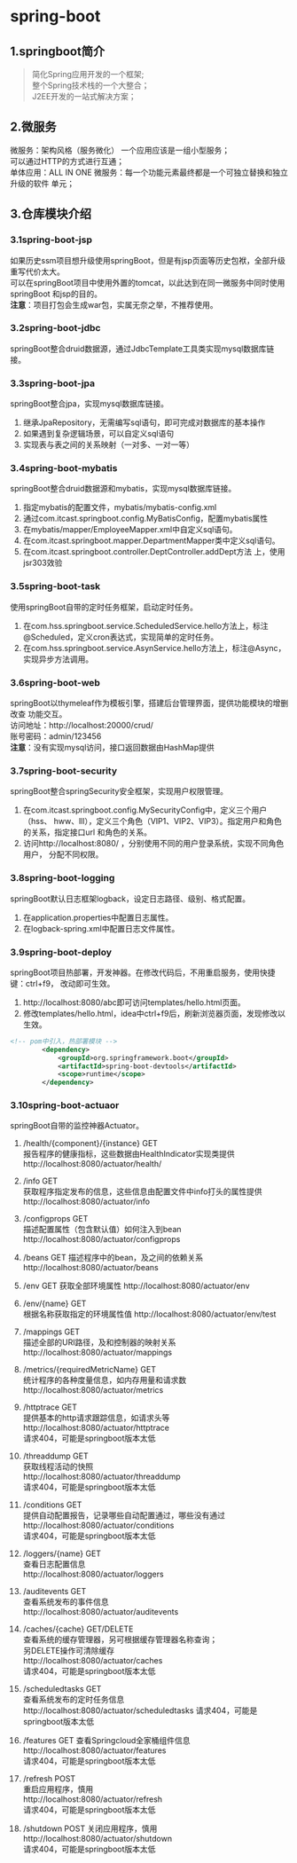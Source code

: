 # spring-boot
## 1.springboot简介
>简化Spring应用开发的一个框架;  
整个Spring技术栈的一个大整合；  
J2EE开发的一站式解决方案；

## 2.微服务
微服务：架构风格（服务微化） 一个应用应该是一组小型服务；  
可以通过HTTP的方式进行互通；  
单体应用：ALL IN ONE 微服务：每一个功能元素最终都是一个可独立替换和独立升级的软件
单元；

## 3.仓库模块介绍
### 3.1spring-boot-jsp
如果历史ssm项目想升级使用springBoot，但是有jsp页面等历史包袱，全部升级重写代价太大。  
可以在springBoot项目中使用外置的tomcat，以此达到在同一微服务中同时使用springBoot
和jsp的目的。  
**注意**：项目打包会生成war包，实属无奈之举，不推荐使用。

### 3.2spring-boot-jdbc
springBoot整合druid数据源，通过JdbcTemplate工具类实现mysql数据库链接。

### 3.3spring-boot-jpa
springBoot整合jpa，实现mysql数据库链接。
1. 继承JpaRepository，无需编写sql语句，即可完成对数据库的基本操作
2. 如果遇到复杂逻辑场景，可以自定义sql语句
3. 实现表与表之间的关系映射（一对多、一对一等）

### 3.4spring-boot-mybatis
springBoot整合druid数据源和mybatis，实现mysql数据库链接。
1. 指定mybatis的配置文件，mybatis/mybatis-config.xml
2. 通过com.itcast.springboot.config.MyBatisConfig，配置mybatis属性
3. 在mybatis/mapper/EmployeeMapper.xml中自定义sql语句。
4. 在com.itcast.springboot.mapper.DepartmentMapper类中定义sql语句。
5. 在com.itcast.springboot.controller.DeptController.addDept方法
上，使用jsr303效验

### 3.5spring-boot-task
使用springBoot自带的定时任务框架，启动定时任务。
1. 在com.hss.springboot.service.ScheduledService.hello方法上，标注
@Scheduled，定义cron表达式，实现简单的定时任务。
2. 在com.hss.springboot.service.AsynService.hello方法上，标注@Async，
实现异步方法调用。

### 3.6spring-boot-web
springBoot以thymeleaf作为模板引擎，搭建后台管理界面，提供功能模块的增删改查
功能交互。  
访问地址：http://localhost:20000/crud/  
账号密码：admin/123456  
**注意**：没有实现mysql访问，接口返回数据由HashMap提供

### 3.7spring-boot-security
springBoot整合springSecurity安全框架，实现用户权限管理。
1. 在com.itcast.springboot.config.MySecurityConfig中，定义三个用户（hss、
hww、lll），定义三个角色（VIP1、VIP2、VIP3）。指定用户和角色的关系，指定接口url
和角色的关系。
2. 访问http://localhost:8080/ ，分别使用不同的用户登录系统，实现不同角色用户，
分配不同权限。

### 3.8spring-boot-logging
springBoot默认日志框架logback，设定日志路径、级别、格式配置。
1. 在application.properties中配置日志属性。
2. 在logback-spring.xml中配置日志文件属性。

### 3.9spring-boot-deploy
springBoot项目热部署，开发神器。在修改代码后，不用重启服务，使用快捷键：ctrl+f9，
改动即可生效。

1. http://localhost:8080/abc即可访问templates/hello.html页面。
2. 修改templates/hello.html，idea中ctrl+f9后，刷新浏览器页面，发现修改以生效。
```xml
<!-- pom中引入，热部署模块 -->
        <dependency>
            <groupId>org.springframework.boot</groupId>
            <artifactId>spring-boot-devtools</artifactId>
            <scope>runtime</scope>
        </dependency>
```

### 3.10spring-boot-actuaor
springBoot自带的监控神器Actuator。
1. /health/{component}/{instance} GET  
报告程序的健康指标，这些数据由HealthIndicator实现类提供
http://localhost:8080/actuator/health/

2.  /info GET  
获取程序指定发布的信息，这些信息由配置文件中info打头的属性提供  
http://localhost:8080/actuator/info

3. /configprops GET  
描述配置属性（包含默认值）如何注入到bean  
http://localhost:8080/actuator/configprops

4.  /beans GET
描述程序中的bean，及之间的依赖关系
http://localhost:8080/actuator/beans

5. /env GET
获取全部环境属性
http://localhost:8080/actuator/env

6. /env/{name} GET  
根据名称获取指定的环境属性值
http://localhost:8080/actuator/env/test

7. /mappings GET  
描述全部的URI路径，及和控制器的映射关系
http://localhost:8080/actuator/mappings

8. /metrics/{requiredMetricName} GET  
统计程序的各种度量信息，如内存用量和请求数  
http://localhost:8080/actuator/metrics

9. /httptrace GET  
提供基本的http请求跟踪信息，如请求头等  
http://localhost:8080/actuator/httptrace  
请求404，可能是springboot版本太低

10. /threaddump GET  
获取线程活动的快照  
http://localhost:8080/actuator/threaddump  
请求404，可能是springboot版本太低

11. /conditions GET  
提供自动配置报告，记录哪些自动配置通过，哪些没有通过  
http://localhost:8080/actuator/conditions  
请求404，可能是springboot版本太低

12. /loggers/{name} GET  
查看日志配置信息  
http://localhost:8080/actuator/loggers

13. /auditevents GET  
查看系统发布的事件信息  
http://localhost:8080/actuator/auditevents

14. /caches/{cache} GET/DELETE  
查看系统的缓存管理器，另可根据缓存管理器名称查询；  
另DELETE操作可清除缓存  
http://localhost:8080/actuator/caches  
请求404，可能是springboot版本太低

15. /scheduledtasks GET  
查看系统发布的定时任务信息  
http://localhost:8080/actuator/scheduledtasks
请求404，可能是springboot版本太低

16. /features GET
查看Springcloud全家桶组件信息
http://localhost:8080/actuator/features  
请求404，可能是springboot版本太低

17. /refresh POST  
重启应用程序，慎用  
http://localhost:8080/actuator/refresh  
请求404，可能是springboot版本太低

18. /shutdown POST
关闭应用程序，慎用
http://localhost:8080/actuator/shutdown  
请求404，可能是springboot版本太低